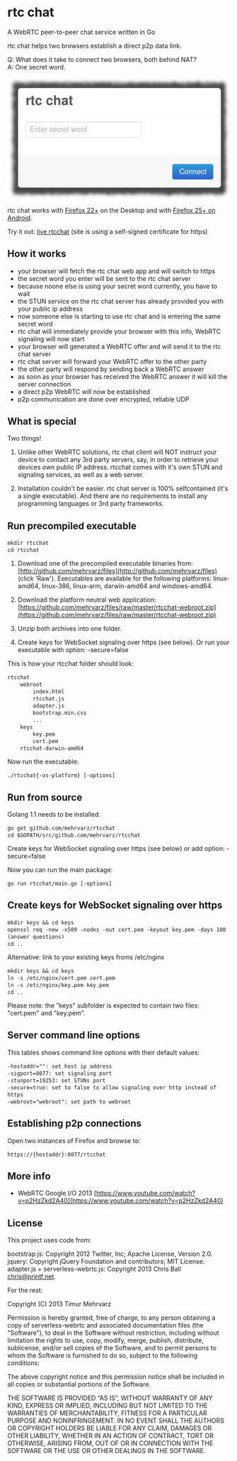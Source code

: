 rtc chat
========

A WebRTC peer-to-peer chat service written in Go

rtc chat helps two browsers establish a direct p2p data link.

Q: What does it take to connect two browsers, both behind NAT?<br/> 
A: One secret word.

<img style="margin-left:0px" src="rtcchat.png" /><br/>

rtc chat works with [Firefox 22+](http://getfirefox.com/) on the Desktop and with [Firefox 25+ on Android](http://ftp.mozilla.org/pub/mozilla.org/mobile/nightly/latest-mozilla-central-android/).

Try it out: [live rtcchat](http://timur.mobi/rtcchat/) (site is using a self-signed certificate for https)

How it works
------------

- your browser will fetch the rtc chat web app and will switch to https
- the secret word you enter will be sent to the rtc chat server 
- because noone else is using your secret word currently, you have to wait
- the STUN service on the rtc chat server has already provided you with your public ip address
- now someone else is starting to use rtc chat and is entering the same secret word
- rtc chat will immediately provide your browser with this info, WebRTC signaling will now start
- your browser will generated a WebRTC offer and will send it to the rtc chat server
- rtc chat server will forward your WebRTC offer to the other party
- the other party will respond by sending back a WebRTC answer 
- as soon as your browser has received the WebRTC answer it will kill the server connection
- a direct p2p WebRTC will now be established
- p2p communication are done over encrypted, reliable UDP

What is special
---------------

Two things!

1. Unlike other WebRTC solutions, rtc chat client will NOT instruct your device 
to contact any 3rd party servers, say, in order to retrieve your devices own public IP address.
rtcchat comes with it's own STUN and signaling services, as well as a web server.

2. Installation couldn't be easier. rtc chat server is 100% selfcontained (it's a single 
executable). And there are no requirements to install any programming languages or 3rd party frameworks. 

Run precompiled executable
--------------------------

	mkdir rtcchat
	cd rtcchat

1. Download one of the precompiled executable binaries from: 
[http://github.com/mehrvarz/files](http://github.com/mehrvarz/files)
(click 'Raw'). Executables are available for the following platforms: 
linux-amd64, linux-386, linux-arm, darwin-amd64 and windows-amd64.

2. Download the platform neutral web application:
[https://github.com/mehrvarz/files/raw/master/rtcchat-webroot.zip](https://github.com/mehrvarz/files/raw/master/rtcchat-webroot.zip)

3. Unzip both archives into one folder.

4. Create keys for WebSocket signaling over https (see below).
Or run your executable with option: -secure=false

This is how your rtcchat folder should look:

	rtcchat
		webroot
			index.html
			rtcchat.js
			adapter.js
			bootstrap.min.css
			...
		keys
			key.pem
			cert.pem
		rtcchat-darwin-amd64

Now run the executable:

	./rtcchat{-os-platform} [-options]

Run from source
---------------

Golang 1.1 needs to be installed.

	go get github.com/mehrvarz/rtcchat
	cd $GOPATH/src/github.com/mehrvarz/rtcchat

Create keys for WebSocket signaling over https (see below) or add option: -secure=false

Now you can run the main package:

	go run rtcchat/main.go [-options]

Create keys for WebSocket signaling over https
----------------------------------------------

	mkdir keys && cd keys
	openssl req -new -x509 -nodes -out cert.pem -keyout key.pem -days 100
	(answer questions)
	cd ..

Alternative: link to your existing keys froms /etc/nginx

	mkdir keys && cd keys
	ln -s /etc/nginx/cert.pem cert.pem
	ln -s /etc/nginx/key.pem key.pem
	cd ..

Please note: the "keys" subfolder is expected to contain two files: "cert.pem" and "key.pem".

Server command line options
---------------------------

This tables shows command line options with their default values:

	-hostaddr="": set host ip address
	-sigport=8077: set signaling port
	-stunport=19253: set STUNs port
	-secure=true: set to false to allow signaling over http instead of https
	-webroot="webroot": set path to webroot

Establishing p2p connections
----------------------------

Open two instances of Firefox and browse to: 

	https://{hostaddr}:8077/rtcchat

More info
---------

- WebRTC Google I/O 2013 [https://www.youtube.com/watch?v=p2HzZkd2A40](https://www.youtube.com/watch?v=p2HzZkd2A40)

License
-------

This project uses code from:

bootstrap.js: Copyright 2012 Twitter, Inc; Apache License, Version 2.0.<br/>
jquery: Copyright jQuery Foundation and contributors; MIT License.<br/>
adapter.js + serverless-webrtc.js: Copyright 2013 Chris Ball <chris@printf.net>.<br/>

For the rest:

Copyright (C) 2013 Timur Mehrvarz

Permission is hereby granted, free of charge, to any person obtaining a
copy of serverless-webrtc and associated documentation files (the "Software"),
to deal in the Software without restriction, including without limitation the
rights to use, copy, modify, merge, publish, distribute, sublicense, and/or
sell copies of the Software, and to permit persons to whom the Software is
furnished to do so, subject to the following conditions:

The above copyright notice and this permission notice shall be included in
all copies or substantial portions of the Software.

THE SOFTWARE IS PROVIDED “AS IS”, WITHOUT WARRANTY OF ANY KIND, EXPRESS OR
IMPLIED, INCLUDING BUT NOT LIMITED TO THE WARRANTIES OF MERCHANTABILITY,
FITNESS FOR A PARTICULAR PURPOSE AND NONINFRINGEMENT. IN NO EVENT SHALL THE
AUTHORS OR COPYRIGHT HOLDERS BE LIABLE FOR ANY CLAIM, DAMAGES OR OTHER
LIABILITY, WHETHER IN AN ACTION OF CONTRACT, TORT OR OTHERWISE, ARISING FROM,
OUT OF OR IN CONNECTION WITH THE SOFTWARE OR THE USE OR OTHER DEALINGS IN
THE SOFTWARE.

